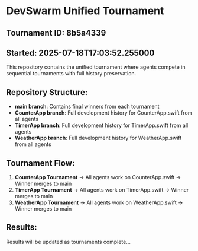 # DevSwarm Unified Tournament

## Tournament ID: 8b5a4339
## Started: 2025-07-18T17:03:52.255000

This repository contains the unified tournament where agents compete in sequential tournaments with full history preservation.

## Repository Structure:
- **main branch**: Contains final winners from each tournament
- **CounterApp branch**: Full development history for CounterApp.swift from all agents
- **TimerApp branch**: Full development history for TimerApp.swift from all agents  
- **WeatherApp branch**: Full development history for WeatherApp.swift from all agents

## Tournament Flow:
1. **CounterApp Tournament** → All agents work on CounterApp.swift → Winner merges to main
2. **TimerApp Tournament** → All agents work on TimerApp.swift → Winner merges to main
3. **WeatherApp Tournament** → All agents work on WeatherApp.swift → Winner merges to main

## Results:
Results will be updated as tournaments complete...
